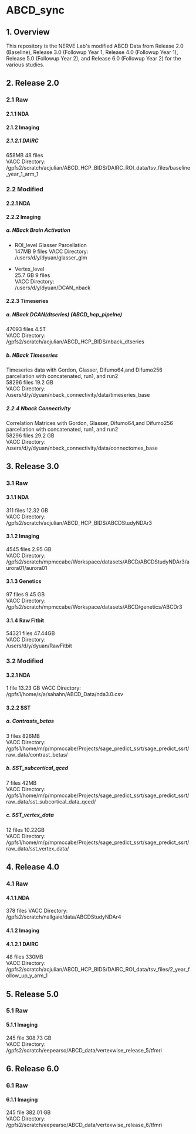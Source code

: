 # ABCD_sync
## 1. Overview
This repository is the NERVE Lab's modified ABCD Data from Release 2.0 (Baseline), Release 3.0 (Followup Year 1, Release 4.0 (Followup Year 1), Release 5.0 (Followup Year 2), and Release 6.0 (Followup Year 2) for the various studies.



## 2.  Release 2.0 

### 2.1 Raw
#### 2.1.1 NDA

#### 2.1.2 Imaging
##### 2.1.2.1 DAIRC
658MB 48 files <br>
VACC Directory:<br>
/gpfs2/scratch/acjulian/ABCD_HCP_BIDS/DAIRC_ROI_data/tsv_files/baseline_year_1_arm_1


### 2.2 Modified
#### 2.2.1 NDA
#### 2.2.2 Imaging

##### a. NBack Brain Activation
* ROI_level Glasser Parcellation <br>
147MB  9 files 
VACC Directory:<br>
/users/d/y/dyuan/glasser_glm <br>

* Vertex_level <br>
25.7 GB 9 files <br>
VACC Directory: <br>
/users/d/y/dyuan/DCAN_nback

#### 2.2.3 Timeseries
##### a. NBack DCAN(dtseries) (ABCD_hcp_pipelne)
47093 files 4.5T <br>
VACC Directory:<br>
/gpfs2/scratch/acjulian/ABCD_HCP_BIDS/nback_dtseries
##### b. NBack Timeseries
Timeseries data with Gordon, Glasser, Difumo64,and Difumo256 parcellation with concatenated, run1, and run2<br>
58296 files 19.2 GB <br>
VACC Directory:<br>
/users/d/y/dyuan/nback_connectivity/data/timeseries_base
##### 2.2.4 Nback Connectivity
Correlation Matrices with Gordon, Glasser, Difumo64,and Difumo256 parcellation with concatenated, run1, and run2<br>
58296 files 29.2 GB <br>
VACC Directory:<br>
/users/d/y/dyuan/nback_connectivity/data/connectomes_base

## 3.  Release 3.0 
### 3.1 Raw 
#### 3.1.1 NDA 
311 files 12.32 GB <br>
VACC Directory:<br>
/gpfs2/scratch/acjulian/ABCD_HCP_BIDS/ABCDStudyNDAr3
#### 3.1.2 Imaging
4545 files 2.95 GB <br>
VACC Directory:<br>
/gpfs2/scratch/mpmccabe/Workspace/datasets/ABCD/ABCDStudyNDAr3/aurora01/aurora01
#### 3.1.3 Genetics
97 files 9.45 GB <br>
VACC Directory:<br>
/gpfs2/scratch/mpmccabe/Workspace/datasets/ABCD/genetics/ABCDr3
#### 3.1.4 Raw Fitbit
54321 files 47.44GB <br>
VACC Directory:<br>
/users/d/y/dyuan/RawFitbit
### 3.2 Modified 
#### 3.2.1 NDA 
1 file 13.23 GB
VACC Directory:<br>
/gpfs1/home/s/a/sahahn/ABCD_Data/nda3.0.csv
#### 3.2.2 SST
##### a. Contrasts_betas
3 files 826MB <br>
VACC Directory:<br>
/gpfs1/home/m/p/mpmccabe/Projects/sage_predict_ssrt/sage_predict_ssrt/raw_data/contrast_betas/
##### b. SST_subcortical_qced
7 files 42MB <br>
VACC Directory:<br>
/gpfs1/home/m/p/mpmccabe/Projects/sage_predict_ssrt/sage_predict_ssrt/raw_data/sst_subcortical_data_qced/
##### c. SST_vertex_data
12 files 10.22GB <br>
VACC Directory:<br>
/gpfs1/home/m/p/mpmccabe/Projects/sage_predict_ssrt/sage_predict_ssrt/raw_data/sst_vertex_data/

## 4.  Release 4.0

### 4.1 Raw
#### 4.1.1.NDA 
378 files 
VACC Directory:<br> 
/gpfs2/scratch/nallgaie/data/ABCDStudyNDAr4 
#### 4.1.2 Imaging
#### 4.1.2.1 DAIRC
48 files 330MB <br>
VACC Directory:<br> 
/gpfs2/scratch/acjulian/ABCD_HCP_BIDS/DAIRC_ROI_data/tsv_files/2_year_follow_up_y_arm_1


## 5.  Release 5.0 

### 5.1 Raw 
#### 5.1.1 Imaging
245 file 308.73 GB <br>
VACC Directory:<br>
/gpfs2/scratch/eepearso/ABCD_data/vertexwise_release_5/tfmri

## 6.  Release 6.0

### 6.1 Raw 
#### 6.1.1 Imaging
245 file 382.01 GB <br>
VACC Directory:<br>
/gpfs2/scratch/eepearso/ABCD_data/vertexwise_release_6/tfmri
